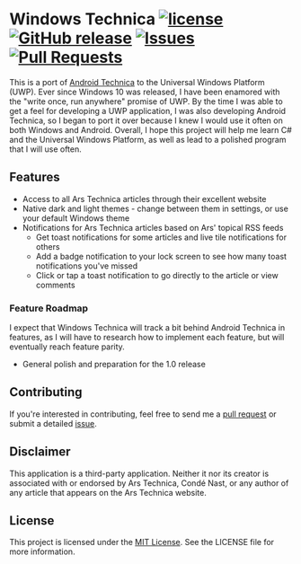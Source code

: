 # Windows Technica [![license](https://img.shields.io/github/license/awbooze/WindowsTechnica.svg)](https://opensource.org/licenses/MIT) [![GitHub release](https://img.shields.io/github/release/awbooze/WindowsTechnica.svg)](https://github.com/awbooze/WindowsTechnica/releases/latest) [![Issues](https://img.shields.io/github/issues/awbooze/WindowsTechnica.svg)](https://github.com/awbooze/WindowsTechnica/issues) [![Pull Requests](https://img.shields.io/github/issues-pr/awbooze/WindowsTechnica.svg)](https://github.com/awbooze/WindowsTechnica/pulls)

This is a port of [Android Technica](https://github.com/awbooze/AndroidTechnica) to the Universal Windows Platform (UWP). Ever since Windows 10 was released, I have been enamored with the "write once, run anywhere" promise of UWP. By the time I was able to get a feel for developing a UWP application, I was also developing Android Technica, so I began to port it over because I knew I would use it often on both Windows and Android. Overall, I hope this project will help me learn C# and the Universal Windows Platform, as well as lead to a polished program that I will use often.

## Features
* Access to all Ars Technica articles through their excellent website
* Native dark and light themes - change between them in settings, or use your default Windows theme
* Notifications for Ars Technica articles based on Ars' topical RSS feeds
    * Get toast notifications for some articles and live tile notifications for others
    * Add a badge notification to your lock screen to see how many toast notifications you've missed
    * Click or tap a toast notification to go directly to the article or view comments

### Feature Roadmap
I expect that Windows Technica will track a bit behind Android Technica in features, as I will have to research how to implement each feature, but will eventually reach feature parity.

* General polish and preparation for the 1.0 release

## Contributing
If you're interested in contributing, feel free to send me a [pull request](https://github.com/awbooze/WindowsTechnica/pulls) or submit a detailed [issue](https://github.com/awbooze/WindowsTechnica/issues).

## Disclaimer
This application is a third-party application. Neither it nor its creator is associated with or endorsed by Ars Technica, Condé Nast, or any author of any article that appears on the Ars Technica website.

## License
This project is licensed under the [MIT License](https://opensource.org/licenses/MIT). See the LICENSE file for more information.
